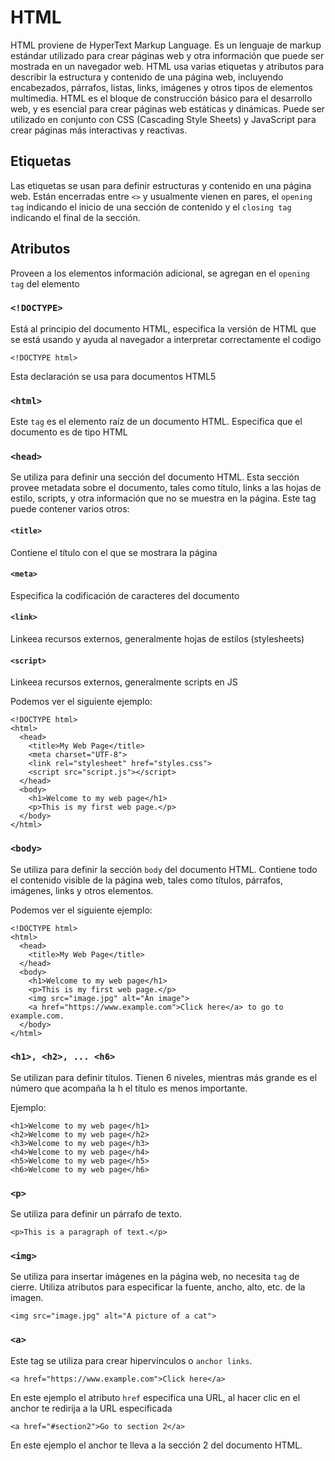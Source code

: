 # HTML
HTML proviene de HyperText Markup Language. Es un lenguaje de markup estándar utilizado para crear páginas web y otra información que puede ser mostrada en un navegador web. HTML usa varias etiquetas y atributos para describir la estructura y contenido de una página web, incluyendo encabezados, párrafos, listas, links, imágenes y otros tipos de elementos multimedia.
HTML es el bloque de construcción básico para el desarrollo web, y es esencial para crear páginas web estáticas y dinámicas. Puede ser utilizado en conjunto con CSS (Cascading Style Sheets) y JavaScript para crear páginas más interactivas y reactivas.

## Etiquetas
Las etiquetas se usan para definir estructuras y contenido en una página web. Están encerradas entre ```<>``` y usualmente vienen en pares, el ```opening tag``` indicando el inicio de una sección de contenido y el ```closing tag``` indicando el final de la sección.

## Atributos
Proveen a los elementos información adicional, se agregan en el ```opening tag``` del elemento

### ```<!DOCTYPE>```
Está al principio del documento HTML, especifica la versión de HTML que se está usando y ayuda al navegador a interpretar correctamente el codigo

```<!DOCTYPE html>``` 

Esta declaración se usa para documentos HTML5


### ```<html>```
Este ```tag``` es el elemento raíz de un documento HTML. Especifica que el documento es de tipo HTML 


### ```<head>```
Se utiliza para definir una sección del documento HTML. Esta sección provee metadata sobre el documento, tales como título, links a las hojas de estilo, scripts, y otra información que no se muestra en la página. Este tag puede contener varios otros:

#### ```<title>```
Contiene el título con el que se mostrara la página

#### ```<meta>```
Especifica la codificación de caracteres del documento

#### ```<link>```
Linkeea recursos externos, generalmente hojas de estilos (stylesheets)

#### ```<script>```
Linkeea recursos externos, generalmente scripts en JS

Podemos ver el siguiente ejemplo:
```
<!DOCTYPE html>
<html>
  <head>
    <title>My Web Page</title>
    <meta charset="UTF-8">
    <link rel="stylesheet" href="styles.css">
    <script src="script.js"></script>
  </head>
  <body>
    <h1>Welcome to my web page</h1>
    <p>This is my first web page.</p>
  </body>
</html>
```


### ```<body>```
Se utiliza para definir la sección ```body``` del documento HTML. Contiene todo el contenido visible de la página web, tales como títulos, párrafos, imágenes, links y otros elementos.

Podemos ver el siguiente ejemplo:

```
<!DOCTYPE html>
<html>
  <head>
    <title>My Web Page</title>
  </head>
  <body>
    <h1>Welcome to my web page</h1>
    <p>This is my first web page.</p>
    <img src="image.jpg" alt="An image">
    <a href="https://www.example.com">Click here</a> to go to example.com.
  </body>
</html>
```

### ```<h1>, <h2>, ... <h6>```
Se utilizan para definir títulos. Tienen 6 niveles, mientras más grande es el número que acompaña la h el título es menos importante.

Ejemplo:
```
<h1>Welcome to my web page</h1>
<h2>Welcome to my web page</h2>
<h3>Welcome to my web page</h3>
<h4>Welcome to my web page</h4>
<h5>Welcome to my web page</h5>
<h6>Welcome to my web page</h6>
```


### ```<p>```
Se utiliza para definir un párrafo de texto.

```
<p>This is a paragraph of text.</p>
```

### ```<img>```
Se utiliza para insertar imágenes en la página web, no necesita ```tag``` de cierre. Utiliza atributos para especificar la fuente, ancho, alto, etc. de la imagen.

```
<img src="image.jpg" alt="A picture of a cat">
```


### ```<a>```
Este tag se utiliza para crear hipervínculos o ```anchor links```.

```
<a href="https://www.example.com">Click here</a>
```

En este ejemplo el atributo ```href``` especifica una URL, al hacer clic en el anchor te redirija a la URL especificada

```
<a href="#section2">Go to section 2</a>
```

En este ejemplo el anchor te lleva a la sección 2 del documento HTML.